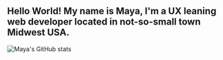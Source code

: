 
## Hello World! My name is Maya, I'm a UX leaning web developer located in not-so-small town Midwest USA.
![Maya's GitHub stats](https://github-readme-stats.vercel.app/api?username=msatori&show_icons=true&theme=tokyonight)
 

